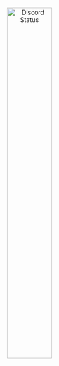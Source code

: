 <p align="center" dir="auto">
    <br>
  <a href="https://discord.com/users/600804786492932101" rel="nofollow">
    <img width="45%" src="https://camo.githubusercontent.com/9b5a529f731199fb91030612249f0d8e380fd3894a82fbbfae28b83023cd46a4/68747470733a2f2f6c616e796172642e636e7261642e6465762f6170692f3630303830343738363439323933323130313f62673d31353135313526626f726465725261646975733d357078" alt="Discord Status" data-canonical-src="https://lanyard.cnrad.dev/api/600804786492932101?bg=151515&amp;borderRadius=5px" style="max-width: 100%;">
    </a>
</p>
